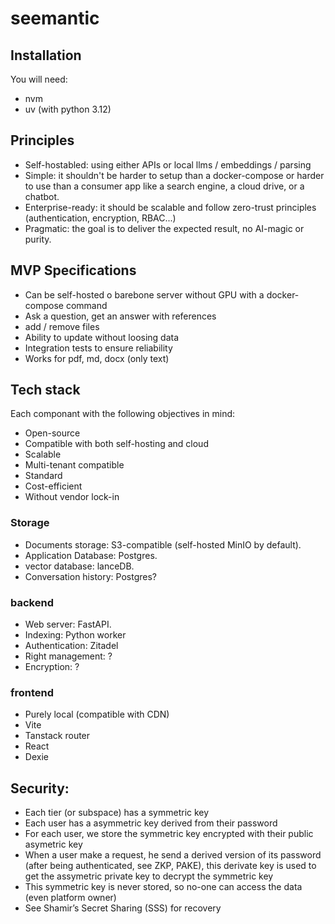 # seemantic

## Installation

You will need:
* nvm
* uv (with python 3.12)

## Principles

* Self-hostabled: using either APIs or local llms / embeddings / parsing
* Simple: it shouldn't be harder to setup than a docker-compose or harder to use than a consumer app like a search engine, a cloud drive, or a chatbot.
* Enterprise-ready: it should be scalable and follow zero-trust principles (authentication, encryption, RBAC...)
* Pragmatic: the goal is to deliver the expected result, no AI-magic or purity.

## MVP Specifications

* Can be self-hosted o barebone server without GPU with a docker-compose command
* Ask a question, get an answer with references
* add / remove files
* Ability to update without loosing data
* Integration tests to ensure reliability
* Works for pdf, md, docx (only text)


## Tech stack

Each componant with the following objectives in mind:
* Open-source
* Compatible with both self-hosting and cloud
* Scalable
* Multi-tenant compatible
* Standard
* Cost-efficient
* Without vendor lock-in

### Storage
* Documents storage: S3-compatible (self-hosted MinIO by default).
* Application Database: Postgres.
* vector database: lanceDB.
* Conversation history: Postgres?


### backend
* Web server: FastAPI.
* Indexing: Python worker
* Authentication: Zitadel
* Right management: ?
* Encryption: ?

### frontend
* Purely local (compatible with CDN)
* Vite
* Tanstack router
* React
* Dexie

## Security:

* Each tier (or subspace) has a symmetric key
* Each user has a asymmetric key derived from their password
* For each user, we store the symmetric key encrypted with their public asymetric key
* When a user make a request, he send a derived version of its password (after being authenticated, see ZKP, PAKE), this derivate key is used to get the assymetric private key to decrypt the symmetric key
* This symmetric key is never stored, so no-one can access the data (even platform owner)
* See Shamir’s Secret Sharing (SSS) for recovery
